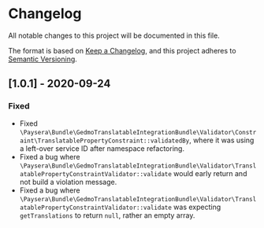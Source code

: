 # Changelog
All notable changes to this project will be documented in this file.

The format is based on [Keep a Changelog](https://keepachangelog.com/en/1.0.0/),
and this project adheres to [Semantic Versioning](https://semver.org/spec/v2.0.0.html).

## [1.0.1] - 2020-09-24
### Fixed
- Fixed  `\Paysera\Bundle\GedmoTranslatableIntegrationBundle\Validator\Constraint\TranslatablePropertyConstraint::validatedBy`, where it was using a left-over service ID after namespace refactoring.
- Fixed a bug where `\Paysera\Bundle\GedmoTranslatableIntegrationBundle\Validator\TranslatablePropertyConstraintValidator::validate` would early return and not build a violation message. 
- Fixed a bug where `\Paysera\Bundle\GedmoTranslatableIntegrationBundle\Validator\TranslatablePropertyConstraintValidator::validate` was expecting `getTranslations` to return `null`, rather an empty array.
